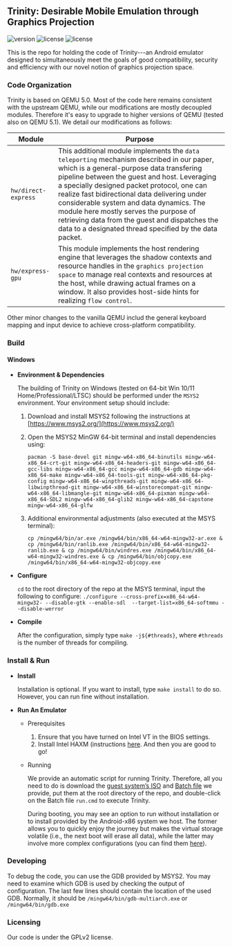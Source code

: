 ## Trinity: Desirable Mobile Emulation through Graphics Projection
![version](https://img.shields.io/badge/Version-Beta-yellow "Beta")
![license](https://img.shields.io/badge/GuestOS-Androidx86-green "Android")
![license](https://img.shields.io/badge/Licence-GPLv2-blue.svg "Apache")

This is the repo for holding the code of Trinity---an Android emulator designed to simultaneously meet the goals of good compatibility, security and efficiency with our novel notion of graphics projection space.

### Code Organization
Trinity is based on QEMU 5.0. Most of the code here remains consistent with the upstream QEMU, while our modifications are mostly decoupled modules. Therefore it's easy to upgrade to higher versions of QEMU (tested also on QEMU 5.1). We detail our modifications as follows:

|  Module  |  Purpose  |
|  ----  | ----  |
| `hw/direct-express` | This additional module implements the `data teleporting` mechanism described in our paper, which is a general-purpose data transfering pipeline between the guest and host. Leveraging a specially designed packet protocol, one can realize fast bidirectional data delivering under considerable system and data dynamics. The module here mostly serves the purpose of retrieving data from the guest and dispatches the data to a designated thread specified by the data packet. |
| `hw/express-gpu` | This module implements the host rendering engine that leverages the shadow contexts and resource handles in the `graphics projection space` to manage real contexts and resources at the host, while drawing actual frames on a window. It also provides host-side hints for realizing `flow control`. |

Other minor changes to the vanilla QEMU includ the general keyboard mapping and input device to achieve cross-platform compatibility.

### Build
#### Windows
* **Environment & Dependencies**

    The building of Trinity on Windows (tested on 64-bit Win 10/11 Home/Professional/LTSC) should be performed under the `MSYS2` environment. Your environment setup should include:

   1. Download and install MSYS2 following the instructions at [https://www.msys2.org/](https://www.msys2.org/)
   2. Open the MSYS2 MinGW 64-bit terminal and install dependencies using:
   
      ``pacman -S base-devel git mingw-w64-x86_64-binutils mingw-w64-x86_64-crt-git mingw-w64-x86_64-headers-git mingw-w64-x86_64-gcc-libs mingw-w64-x86_64-gcc mingw-w64-x86_64-gdb mingw-w64-x86_64-make mingw-w64-x86_64-tools-git mingw-w64-x86_64-pkg-config mingw-w64-x86_64-winpthreads-git mingw-w64-x86_64-libwinpthread-git mingw-w64-x86_64-winstorecompat-git mingw-w64-x86_64-libmangle-git mingw-w64-x86_64-pixman mingw-w64-x86_64-SDL2 mingw-w64-x86_64-glib2 mingw-w64-x86_64-capstone mingw-w64-x86_64-glfw``
   3. Additional environmental adjustments (also executed at the MSYS terminal):
   
      ``cp /mingw64/bin/ar.exe /mingw64/bin/x86_64-w64-mingw32-ar.exe & cp /mingw64/bin/ranlib.exe /mingw64/bin/x86_64-w64-mingw32-ranlib.exe & cp /mingw64/bin/windres.exe /mingw64/bin/x86_64-w64-mingw32-windres.exe & cp /mingw64/bin/objcopy.exe /mingw64/bin/x86_64-w64-mingw32-objcopy.exe``
* **Configure**

    `cd` to the root directory of the repo at the MSYS terminal, input the following to configure:
    `./configure --cross-prefix=x86_64-w64-mingw32- --disable-gtk --enable-sdl  --target-list=x86_64-softmmu --disable-werror`
* **Compile**

    After the configuration, simply type `make -j${#threads}`, where `#threads` is the number of threads for compiling.
### Install & Run

* **Install**

    Installation is optional. If you want to install, type `make install` to do so. However, you can run fine without installation.

* **Run An Emulator**
  * Prerequisites
    1. Ensure that you have turned on Intel VT in the BIOS settings.
    2. Install Intel HAXM (instructions [here](https://github.com/intel/haxm/wiki/Installation-Instructions-on-Windows).
    And then you are good to go!

  * Running
  
    We provide an automatic script for running Trinity. Therefore, all you need to do is download the [guest system’s ISO](https://drive.google.com/drive/folders/1-2s3oKei5XgpkhVPKF8quxxWTwWctm5-?usp=sharing) and [Batch file](https://drive.google.com/drive/folders/1-2s3oKei5XgpkhVPKF8quxxWTwWctm5-?usp=sharing) we provide, put them at the root directory of the repo, and double-click on the Batch file `run.cmd` to execute Trinity.

    During booting, you may see an option to run without installation or to install provided by the Android-x86 system we host. The former allows you to quickly enjoy the journey but makes the virtual storage volatile (i.e., the next boot will erase all data), while the latter may involve more complex configurations (you can find them [here](https://www.android-x86.org/installhowto.html)).
### Developing
To debug the code, you can use the GDB provided by MSYS2. You may need to examine which GDB is used by checking the output of configuration. The last few lines should contain the location of the used GDB. Normally, it should be `/mingw64/bin/gdb-multiarch.exe` or `/mingw64/bin/gdb.exe`
### Licensing 
Our code is under the GPLv2 license.
